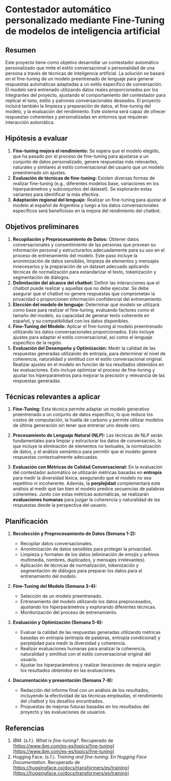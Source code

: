 
# Contestador automático personalizado mediante Fine-Tuning de modelos de inteligencia artificial

## Resumen
Este proyecto tiene como objetivo desarrollar un contestador automático personalizado que imite el estilo conversacional o personalidad de una persona a través de técnicas de inteligencia artificial. La solución se basará en el fine-tuning de un modelo preentrenado de lenguaje para generar respuestas automáticas adaptadas a un estilo específico de conversación. El modelo será entrenado utilizando datos reales proporcionados por los integrantes del proyecto, ajustando el comportamiento del contestador para replicar el tono, estilo y patrones conversacionales deseados. El proyecto incluirá también la limpieza y preparación de datos, el fine-tuning del modelo, y la evaluación del rendimiento. Este sistema será capaz de ofrecer respuestas coherentes y personalizadas en entornos que requieran interacción automática.

## Hipótesis a evaluar

1. **Fine-tuning mejora el rendimiento:** Se espera que el modelo  elegido, que ha pasado por el proceso de fine-tuning para ajustarse a un conjunto de datos personalizado, genere respuestas más relevantes, naturales y similares al estilo conversacional del usuario que un modelo preentrenado sin ajustes.
2. **Evaluación de técnicas de fine-tuning:** Existen diversas formas de realizar fine-tuning (e.g., diferentes modelos base, variaciones en los hiperparámetros y subconjuntos del dataset). Se explorarán estas variantes para identificar la más efectiva.
3. **Adaptación regional del lenguaje:** Realizar un fine-tuning para ajustar el modelo al español de Argentina y luego a los datos conversacionales específicos será beneficioso en la mejora del rendimiento del chatbot.
  
## Objetivos preliminares

1. **Recopilación y Preprocesamiento de Datos:** Obtener datos conversacionales y consentimiento de las personas que provean su información personal y estructurarlos adecuadamente para su uso en el proceso de entrenamiento del modelo. Este paso incluye la anonimización de datos sensibles, limpieza de elementos y mensajes innecesarios y la preparación de un dataset adecuado aplicando técnicas de normalización para estandarizar el texto, tokenización y segmentación de diálogos.
2. **Delimitación del alcance del chatbot:** Definir las interacciones que el chatbot puede realizar y aquellas que no debe ejecutar. Se debe asegurar que el chatbot no genere respuestas que comprometan la privacidad o proporcionen información confidencial del entrenamiento.
3. **Elección del modelo de lenguaje:** Determinar qué modelo se utilizará como base para realizar el fine-tuning, evaluando factores como el tamaño del modelo, su capacidad de generar texto coherente en español, y su compatibilidad con los datos disponibles.
4. **Fine-Tuning del Modelo:** Aplicar el fine-tuning al modelo preentrenado utilizando los datos conversacionales proporcionados. Esto incluye ajustes para adaptar el estilo conversacional, así como el lenguaje específico de la región.
5. **Evaluación del Desempeño y Optimización:** Medir la calidad de las respuestas generadas utilizando de entropía, para determinar el nivel de coherencia, naturalidad y similitud con el estilo conversacional original. Realizar ajustes en el modelo en función de los resultados obtenidos en las evaluaciones. Esto incluye optimizar el proceso de fine-tuning y ajustar los hiperparámetros para mejorar la precisión y relevancia de las respuestas generadas.

## Técnicas relevantes a aplicar

1. **Fine-Tuning:** Esta técnica permite adaptar un modelo generativo preentrenado a un conjunto de datos específico, lo que reduce los costos de computación, la huella de carbono y permite utilizar modelos de última generación sin tener que entrenar uno desde cero.
   
2. **Procesamiento de Lenguaje Natural (NLP):** Las técnicas de NLP serán fundamentales para limpiar y estructurar los datos de conversación, lo que incluye la eliminación de elementos no textuales, la normalización de datos, y el análisis semántico para permitir que el modelo genere respuestas contextualmente adecuadas.

3. **Evaluación con Métricas de Calidad Conversacional:** En la evaluación del contestador automático se utilizarán métricas basadas en **entropía** para medir la diversidad léxica, asegurando que el modelo no sea repetitivo ni incoherente. Además, la **perplejidad** complementará este análisis al medir qué tan bien el modelo predice secuencias de palabras coherentes. Junto con estas métricas automáticas, se realizarán **evaluaciones humanas** para juzgar la coherencia y naturalidad de las respuestas desde la perspectiva del usuario.

## Planificación

1.  **Recolección y Preprocesamiento de Datos (Semana 1-2):**
    
    -   Recopilar datos conversacionales.
    -   Anonimización de datos sensibles para proteger la privacidad.
    -   Limpieza y formateo de los datos (eliminación de emojis y  arhivos multimedia, nombres, duplicados, y mensajes irrelevantes).
    -   Aplicación de técnicas de normalización, tokenización y segmentación de diálogos para preparar los datos para el entrenamiento del modelo.
    
2.  **Fine-Tuning del Modelo (Semana 3-4):**
    
    -   Selección de un modelo preentrenado.
    -   Entrenamiento del modelo utilizando los datos preprocesados, ajustando los hiperparámetros y explorando diferentes técnicas.
    -   Monitorización del proceso de entrenamiento.
 
3.  **Evaluación y Optimización (Semana 5-6):**
    
    -   Evaluar la calidad de las respuestas generadas utilizando métricas basadas en entropía (entropía de palabras, entropía condicional) y perplejidad para medir la diversidad y coherencia.
    -   Realizar evaluaciones humanas para analizar la coherencia, naturalidad y similitud con el estilo conversacional original del usuario.
    -   Ajustar los hiperparámetros y realizar iteraciones de mejora según los resultados obtenidos en las evaluaciones.
4.  **Documentación y presentación (Semana 7-8):**
 
    -   Redacción del informe final con un análisis de los resultados, incluyendo la efectividad de las técnicas empleadas, el rendimiento del chatbot y los desafíos encontrados.
    -   Propuestas de mejoras futuras basadas en los resultados del proyecto y las evaluaciones de usuarios.

## Referencias

1. IBM. (s.f.). *What is fine-tuning?*. Recuperado de [https://www.ibm.com/es-es/topics/fine-tuning](https://www.ibm.com/es-es/topics/fine-tuning)
2. Hugging Face. (s.f.). *Training and fine-tuning*. En *Hugging Face Documentation*. Recuperado de [https://huggingface.co/docs/transformers/es/training](https://huggingface.co/docs/transformers/es/training)
